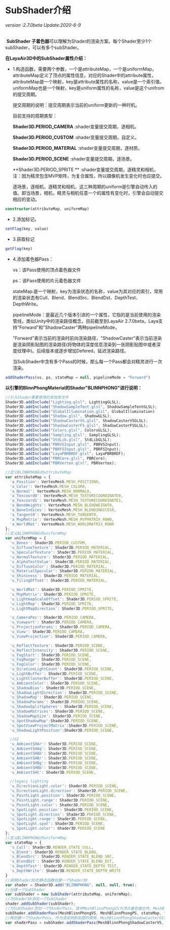 # SubShader介绍

###### *version :2.7.0beta   Update:2020-6-9*

​	**SubShader 子着色器**可以理解为Shader的渲染方案。每个Shader至少1个subShader，可以有多个subShader。

**在LayaAir3D中的SubShader属性介绍：**

- 1.构造函数，需要两个参数，一个是attributeMap，一个是uniformMap，attributeMap定义了顶点的属性信息，对应的Shader中的attribute属性，attributeMap是一个映射，key是attribute属性的名称，value是一个索引值。uniformMap也是一个映射，key是uniform属性的名称，value是这个unifrom的提交周期。

  提交周期的说明：提交周期表示当前的uniform更新的一种时机。

  目前支持的周期类型：

  **Shader3D.PERIOD_CAMERA**     :shader变量提交周期，逐相机。

  **Shader3D.PERIOD_CUSTOM**     :shader变量提交周期，自定义。

  **Shader3D.PERIOD_MATERIAL**  :shader变量提交周期，逐材质。

  **Shader3D.PERIOD_SCENE**         :shader变量提交周期，逐场景。

  **Shader3D.PERIOD_SPRITE **       :shader变量提交周期，逐精灵和相机，注：因为精灵包含MVP矩阵，为复合属性，所以摄像机发生变化时也应提交。

  逐场景，逐相机，逐精灵和相机，这三种周期的uniform是引擎自动传入的值。即当场景，相机，精灵与相机任意一个的属性有变化时，引擎会自动提交相应的变动。

```typescript
constructor(attributeMap, uniformMap)
```

- 2.添加标记。

```typescript
setFlag(key, value)
```

- 3.获取标记

```typescript
getFlag(key)
```

- 4.添加着色器Pass：

  vs：该Pass使用的顶点着色器文件

  ps：该Pass使用的片元着色器文件

  stateMap:是一个映射，key为渲染状态的名称，value为其对应的索引，常用的渲染状态有Cull、Blend、BlendSrc、BlendDst、DepthTest、DepthWrite。

  pipelineMode：是最近几个版本引进的一个属性，它指的是当前使用的渲染管线，类似Unity中的渲染路径概念，目前截至到LayaAir 2.7.0beta，Laya支持"Forward"和"ShadowCaster"两种pipelineMode，

  "Forward"表示当前的渲染时前向渲染路径，"ShadowCaster"表示当前渲染是渲染阴影贴图的渲染路径(将物体的深度信息渲染到一张阴影贴图中或者深度纹理中)。后续版本或逐步增加Defered，延迟渲染路径。

  当SubShader中含有多个Pass的时候，那么每一个Pass都会对精灵进行一次渲染。

```typescript
addShaderPass(vs, ps, stateMap = null, pipelineMode = "Forward")
```



**以引擎的BlinnPhongMaterial的Shader"BLINNPHONG"进行说明：**

```typescript
//引入Shader需要使用的其他库文件
Shader3D.addInclude("Lighting.glsl", LightingGLSL);
Shader3D.addInclude("ShadowSampleTent.glsl", ShadowSampleTentGLSL);
Shader3D.addInclude("GlobalIllumination.glsl", GlobalIllumination)
Shader3D.addInclude("Shadow.glsl", ShadowGLSL);
Shader3D.addInclude("ShadowCasterVS.glsl", ShadowCasterVSGLSL);
Shader3D.addInclude("ShadowCasterFS.glsl", ShadowCasterFSGLSL);
Shader3D.addInclude("Colors.glsl", ColorsGLSL);
Shader3D.addInclude("Sampling.glsl", SamplingGLSL);
Shader3D.addInclude("StdLib.glsl", StdLibGLSL);
Shader3D.addInclude("PBRVSInput.glsl", PBRVSInput);
Shader3D.addInclude("PBRFSInput.glsl", PBRFSInput);
Shader3D.addInclude("LayaPBRBRDF.glsl", LayaPBRBRDF);
Shader3D.addInclude("PBRCore.glsl", PBRCore);
Shader3D.addInclude("PBRVertex.glsl", PBRVertex);

//定义BLINNPHONG的attributeMap
var attributeMap = {
  'a_Position': VertexMesh.MESH_POSITION0,
  'a_Color': VertexMesh.MESH_COLOR0,
  'a_Normal': VertexMesh.MESH_NORMAL0,
  'a_Texcoord0': VertexMesh.MESH_TEXTURECOORDINATE0,
  'a_Texcoord1': VertexMesh.MESH_TEXTURECOORDINATE1,
  'a_BoneWeights': VertexMesh.MESH_BLENDWEIGHT0,
  'a_BoneIndices': VertexMesh.MESH_BLENDINDICES0,
  'a_Tangent0': VertexMesh.MESH_TANGENT0,
  'a_MvpMatrix': VertexMesh.MESH_MVPMATRIX_ROW0,
  'a_WorldMat': VertexMesh.MESH_WORLDMATRIX_ROW0
};
//定义BLINNPHONG的uniformMap
var uniformMap = {
  'u_Bones': Shader3D.PERIOD_CUSTOM,
  'u_DiffuseTexture': Shader3D.PERIOD_MATERIAL,
  'u_SpecularTexture': Shader3D.PERIOD_MATERIAL,
  'u_NormalTexture': Shader3D.PERIOD_MATERIAL,
  'u_AlphaTestValue': Shader3D.PERIOD_MATERIAL,
  'u_DiffuseColor': Shader3D.PERIOD_MATERIAL,
  'u_MaterialSpecular': Shader3D.PERIOD_MATERIAL,
  'u_Shininess': Shader3D.PERIOD_MATERIAL,
  'u_TilingOffset': Shader3D.PERIOD_MATERIAL,

  'u_WorldMat': Shader3D.PERIOD_SPRITE,
  'u_MvpMatrix': Shader3D.PERIOD_SPRITE,
  'u_LightmapScaleOffset': Shader3D.PERIOD_SPRITE,
  'u_LightMap': Shader3D.PERIOD_SPRITE,
  'u_LightMapDirection': Shader3D.PERIOD_SPRITE,

  'u_CameraPos': Shader3D.PERIOD_CAMERA,
  'u_Viewport': Shader3D.PERIOD_CAMERA,
  'u_ProjectionParams': Shader3D.PERIOD_CAMERA,
  'u_View': Shader3D.PERIOD_CAMERA,
  'u_ViewProjection': Shader3D.PERIOD_CAMERA,

  'u_ReflectTexture': Shader3D.PERIOD_SCENE,
  'u_ReflectIntensity': Shader3D.PERIOD_SCENE,
  'u_FogStart': Shader3D.PERIOD_SCENE,
  'u_FogRange': Shader3D.PERIOD_SCENE,
  'u_FogColor': Shader3D.PERIOD_SCENE,
  'u_DirationLightCount': Shader3D.PERIOD_SCENE,
  'u_LightBuffer': Shader3D.PERIOD_SCENE,
  'u_LightClusterBuffer': Shader3D.PERIOD_SCENE,
  'u_AmbientColor': Shader3D.PERIOD_SCENE,
  'u_ShadowBias': Shader3D.PERIOD_SCENE,
  'u_ShadowLightDirection': Shader3D.PERIOD_SCENE,
  'u_ShadowMap': Shader3D.PERIOD_SCENE,
  'u_ShadowParams': Shader3D.PERIOD_SCENE,
  'u_ShadowSplitSpheres': Shader3D.PERIOD_SCENE,
  'u_ShadowMatrices': Shader3D.PERIOD_SCENE,
  'u_ShadowMapSize': Shader3D.PERIOD_SCENE,
  'u_SpotShadowMap':Shader3D.PERIOD_SCENE,
  'u_SpotViewProjectMatrix':Shader3D.PERIOD_SCENE,
  'u_ShadowLightPosition':Shader3D.PERIOD_SCENE,

  //GI
  'u_AmbientSHAr': Shader3D.PERIOD_SCENE,
  'u_AmbientSHAg': Shader3D.PERIOD_SCENE,
  'u_AmbientSHAb': Shader3D.PERIOD_SCENE,
  'u_AmbientSHBr': Shader3D.PERIOD_SCENE,
  'u_AmbientSHBg': Shader3D.PERIOD_SCENE,
  'u_AmbientSHBb': Shader3D.PERIOD_SCENE,
  'u_AmbientSHC': Shader3D.PERIOD_SCENE,

  //legacy lighting
  'u_DirectionLight.color': Shader3D.PERIOD_SCENE,
  'u_DirectionLight.direction': Shader3D.PERIOD_SCENE,
  'u_PointLight.position': Shader3D.PERIOD_SCENE,
  'u_PointLight.range': Shader3D.PERIOD_SCENE,
  'u_PointLight.color': Shader3D.PERIOD_SCENE,
  'u_SpotLight.position': Shader3D.PERIOD_SCENE,
  'u_SpotLight.direction': Shader3D.PERIOD_SCENE,
  'u_SpotLight.range': Shader3D.PERIOD_SCENE,
  'u_SpotLight.spot': Shader3D.PERIOD_SCENE,
  'u_SpotLight.color': Shader3D.PERIOD_SCENE
};
//定义BLINNPHONG的uniformMap
var stateMap = {
  's_Cull': Shader3D.RENDER_STATE_CULL,
  's_Blend': Shader3D.RENDER_STATE_BLEND,
  's_BlendSrc': Shader3D.RENDER_STATE_BLEND_SRC,
  's_BlendDst': Shader3D.RENDER_STATE_BLEND_DST,
  's_DepthTest': Shader3D.RENDER_STATE_DEPTH_TEST,
  's_DepthWrite': Shader3D.RENDER_STATE_DEPTH_WRITE
}
//调用Shader3D的静态函数创建一个Shader3D
var shader = Shader3D.add("BLINNPHONG", null, null, true);
//创建一个SubShader
var subShader = new SubShader(attributeMap, uniformMap);
//为Shader3D添加一个SubShader
shader.addSubShader(subShader);
//为SubShader添加一个ShaderPass，其中MeshBlinnPhongVS为顶点着色器文件，MeshBlinnPhongPS为片元着色器文件，stateMap为渲染状态数组，"Forward"指定该Pass使用前向渲染路径
subShader.addShaderPass(MeshBlinnPhongVS, MeshBlinnPhongPS, stateMap, "Forward");
//再创建一个ShaderPass，作为渲染阴影贴图的使用，MeshBlinnPhongShadowCasterVS是阴影贴图的顶点着色器文件，MeshBlinnPhongShadowCasterPS是阴影贴图的片元着色器文件"ShadowCaster"指定该Pass使用阴影贴图渲染路径。
var shaderPass = subShader.addShaderPass(MeshBlinnPhongShadowCasterVS, MeshBlinnPhongShadowCasterPS, stateMap, "ShadowCaster");
```



